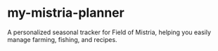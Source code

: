 # my-mistria-planner
A personalized seasonal tracker for Field of Mistria, helping you easily manage farming, fishing, and recipes.
